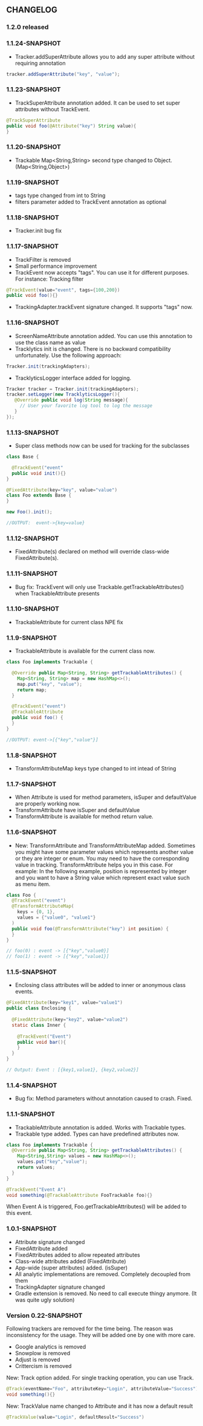 ## CHANGELOG
### 1.2.0 released

### 1.1.24-SNAPSHOT
- Tracker.addSuperAttribute allows you to add any super attribute without requiring annotation
```java
tracker.addSuperAttribute("key", "value");
```

### 1.1.23-SNAPSHOT
- TrackSuperAttribute annotation added. It can be used to set super attributes without TrackEvent.
```java
@TrackSuperAttribute
public void foo(@Attribute("key") String value){
}
```

### 1.1.20-SNAPSHOT
- Trackable Map<String,String> second type changed to Object. (Map<String,Object>)

### 1.1.19-SNAPSHOT
- tags type changed from int to String
- filters parameter added to TrackEvent annotation as optional

### 1.1.18-SNAPSHOT
- Tracker.init bug fix

### 1.1.17-SNAPSHOT
- TrackFilter is removed
- Small performance improvement
- TrackEvent now accepts "tags". You can use it for different purposes. For instance: Tracking filter
```java
@TrackEvent(value="event", tags={100,200})
public void foo(){}
```
- TrackingAdapter.trackEvent signature changed. It supports "tags" now.

### 1.1.16-SNAPSHOT
- ScreenNameAttribute annotation added. You can use this annotation to use the class name as value
- Tracklytics init is changed. There is no backward compatibility unfortunately. Use the following approach:
```java
Tracker.init(trackingAdapters);
```
- TracklyticsLogger interface added for logging.
```java
Tracker tracker = Tracker.init(trackingAdapters);
tracker.setLogger(new TracklyticsLogger(){
   @Override public void log(String message){
     // User your favorite log tool to log the message
   }
});
```

### 1.1.13-SNAPSHOT
- Super class methods now can be used for tracking for the subclasses
```java
class Base {

  @TrackEvent("event"
  public void init(){}
}

@FixedAttribute(key="key", value="value")
class Foo extends Base {
}

new Foo().init();

//OUTPUT:  event->{key=value}
```

### 1.1.12-SNAPSHOT
- FixedAttribute(s) declared on method will override class-wide FixedAttribute(s).

### 1.1.11-SNAPSHOT
- Bug fix: TrackEvent will only use Trackable.getTrackableAttributes() when TrackableAttribute presents

### 1.1.10-SNAPSHOT
- TrackableAttribute for current class NPE fix

### 1.1.9-SNAPSHOT
- TrackableAttribute is available for the current class now.
```java
class Foo implements Trackable {

  @Override public Map<String, String> getTrackableAttributes() {
    Map<String, String> map = new HashMap<>();
    map.put("key", "value");
    return map;
  }

  @TrackEvent("event")
  @TrackableAttribute
  public void foo() {
  }
}

//OUTPUT: event->[{"key","value"}]
```

### 1.1.8-SNAPSHOT
- TransformAttributeMap keys type changed to int intead of String

### 1.1.7-SNAPSHOT
- When Attribute is used for method parameters, isSuper and defaultValue are properly working now.
- TransformAttribute have isSuper and defaultValue
- TransformAttribute is available for method return value.

### 1.1.6-SNAPSHOT
- New: TransformAttribute and TransformAttributeMap added. Sometimes you might have some parameter values which
represents another value or they are integer or enum. You may need to have the corresponding value in tracking.
TransformAttribute helps you in this case. For example: In the following example, position is represented by integer
and you want to have a String value which represent exact value such as menu item.

```java
class Foo {
  @TrackEvent("event")
  @TransformAttributeMap(
    keys = {0, 1},
    values = {"value0", "value1"}
  )
  public void foo(@TransformAttribute("key") int position) {
  }
}

// foo(0) : event -> [{"key","value0}]
// foo(1) : event -> [{"key","value1}]
```

### 1.1.5-SNAPSHOT
- Enclosing class attributes will be added to inner or anonymous class events.
```java
@FixedAttribute(key="key1", value="value1")
public class Enclosing {
 
  @FixedAttribute(key="key2", value="value2")
  static class Inner {
  
    @TrackEvent("Event")
    public void bar(){
    }
  }
}

// Output: Event : [{key1,value1}, {key2,value2}]
```

### 1.1.4-SNAPSHOT
- Bug fix: Method parameters without annotation caused to crash. Fixed.

### 1.1.1-SNAPSHOT
- TrackableAttribute annotation is added. Works with Trackable types.
- Trackable type added. Types can have predefined attributes now.

```java
class Foo implements Trackable {
  @Override public Map<String, String> getTrackableAttributes() {
    Map<String,String> values = new HashMap<>();
    values.put("key","value");
    return values;
  }
}

@TrackEvent("Event A")
void something(@TrackableAttribute FooTrackable foo){}
```
When Event A is triggered, Foo.getTrackableAttributes() will be added to this event.

### 1.0.1-SNAPSHOT
- Attribute signature changed
- FixedAttribute added
- FixedAttributes added to allow repeated attributes
- Class-wide attributes added (FixedAttribute)
- App-wide (super attributes) added. (isSuper)
- All analytic implementations are removed. Completely decoupled from them
- TrackingAdapter signature changed
- Gradle extension is removed. No need to call execute thingy anymore. (It was quite ugly solution)

### Version 0.22-SNAPSHOT

Following trackers are removed for the time being. The reason was inconsistency for the usage. They will be added
one by one with more care.
- Google analytics is removed
- Snowplow is removed
- Adjust is removed
- Crittercism is removed

New: Track option added. For single tracking operation, you can use Track.
```java
@Track(eventName="Foo", attributeKey="Login", attributeValue="Success")
void something(){}
```

New: TrackValue name changed to Attribute and it has now a default result
```java
@TrackValue(value="Login", defaultResult="Success")
```
